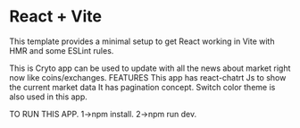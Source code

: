 # React + Vite

This template provides a minimal setup to get React working in Vite with HMR and some ESLint rules.

This is Cryto app can be used to update with all the news about market right now like coins/exchanges.
                  FEATURES
This app has react-chatrt Js to show the current market data
It has  pagination concept.
Switch color theme is also used in this app.



TO RUN THIS APP.
1->npm install.
2->npm run dev.
